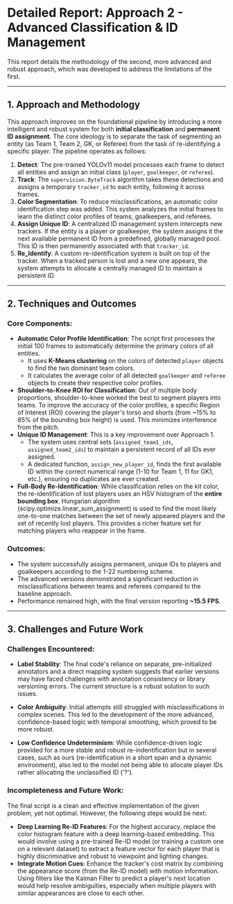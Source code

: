 # Detailed Report: Approach 2 - Advanced Classification & ID Management

This report details the methodology of the second, more advanced and robust approach, which was developed to address the limitations of the first.

---

## 1. Approach and Methodology

This approach improves on the foundational pipeline by introducing a more intelligent and robust system for both **initial classification** and **permanent ID assignment**. The core ideology is to separate the task of segmenting an entity (as Team 1, Team 2, GK, or Referee) from the task of re-identifying a specific player. The pipeline operates as follows:
1.  **Detect**: The pre-trained YOLOv11 model processes each frame to detect all entities and assign an initial class (`player`, `goalkeeper`, or `referee`).
2.  **Track**: The `supervision.ByteTrack` algorithm takes these detections and assigns a temporary `tracker_id` to each entity, following it across frames.
3.  **Color Segmentation**: To reduce misclassifications, an automatic color identification step was added. This system analyzes the initial frames to learn the distinct color profiles of teams, goalkeepers, and referees.
4.  **Assign Unique ID**: A centralized ID management system intercepts new trackers. If the entity is a player or goalkeeper, the system assigns it the next available permanent ID from a predefined, globally managed pool. This ID is then permanently associated with that `tracker_id`.
5.  **Re_Identify**:  A custom re-identification system is built on top of the tracker. When a tracked person is lost and a new one appears, the system attempts to allocate a centrally managed ID to maintain a persistent ID.

---

## 2. Techniques and Outcomes

### Core Components:

* **Automatic Color Profile Identification**: The script first processes the initial 100 frames to automatically determine the primary colors of all entities.
    * It uses **K-Means clustering** on the colors of detected `player` objects to find the two dominant team colors.
    * It calculates the average color of all detected `goalkeeper` and `referee` objects to create their respective color profiles.
* **Shoulder-to-Knee ROI for Classification**: Out of multiple body proportions, shoulder-to-knee worked the best to segment players into teams. To improve the accuracy of the color profiles, a specific Region of Interest (ROI) covering the player's torso and shorts (from ~15% to 85% of the bounding box height) is used. This minimizes interference from the pitch.
* **Unique ID Management**: This is a key improvement over Approach 1.
    * The system uses central sets (`assigned_team1_ids`, `assigned_team2_ids`) to maintain a persistent record of all IDs ever assigned.
    * A dedicated function, `assign_new_player_id`, finds the first available ID within the correct numerical range (1-10 for Team 1, 11 for GK1, etc.), ensuring no duplicates are ever created.
* **Full-Body Re-Identification**: While classification relies on the kit color, the re-identification of lost players uses an HSV histogram of the **entire bounding box**. Hungarian algorithm (scipy.optimize.linear_sum_assignment) is used to find the most likely one-to-one matches between the set of newly appeared players and the set of recently lost players. This provides a richer feature set for matching players who reappear in the frame.

### Outcomes:

* The system successfully assigns permanent, unique IDs to players and goalkeepers according to the 1-22 numbering scheme.
* The advanced versions demonstrated a significant reduction in misclassifications between teams and referees compared to the baseline approach.
* Performance remained high, with the final version reporting **~15.5 FPS**.

---

## 3. Challenges and Future Work

### Challenges Encountered:

* **Label Stability**: The final code's reliance on separate, pre-initialized annotators and a direct mapping system suggests that earlier versions may have faced challenges with annotation consistency or library versioning errors. The current structure is a robust solution to such issues.

* **Color Ambiguity**: Initial attempts still struggled with misclassifications in complex scenes. This led to the development of the more advanced, confidence-based logic with temporal smoothing, which proved to be more robust.
  
* **Low Confidence Undeterminism**: While confidence-driven logic provided for a more stable and robust re-indentification but in several cases, such as ours (re-identification in a short span and a dynamic environment), also led to the model not being able to allocate player IDs rather allocating the unclassified ID ('?').


### Incompleteness and Future Work:

The final script is a clean and effective implementation of the given problem, yet not optimal. However, the following steps would be next:

* **Deep Learning Re-ID Features**: For the highest accuracy, replace the color histogram feature with a deep learning-based embedding. This would involve using a pre-trained Re-ID model (or training a custom one on a relevant dataset) to extract a feature vector for each player that is highly discriminative and robust to viewpoint and lighting changes.
* **Integrate Motion Cues**: Enhance the tracker's cost matrix by combining the appearance score (from the Re-ID model) with motion information. Using filters like the Kalman Filter to predict a player's next location would help resolve ambiguities, especially when multiple players with similar appearances are close to each other.
